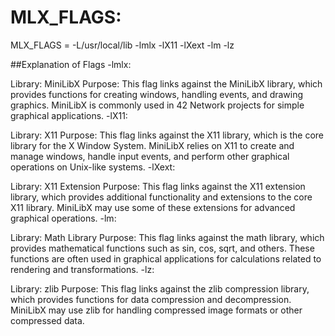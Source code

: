 # MLX_FLAGS:

MLX_FLAGS = -L/usr/local/lib -lmlx -lX11 -lXext -lm -lz

##Explanation of Flags
-lmlx:

Library: MiniLibX
Purpose: This flag links against the MiniLibX library, which provides functions for creating windows, handling events, and drawing graphics. MiniLibX is commonly used in 42 Network projects for simple graphical applications.
-lX11:

Library: X11
Purpose: This flag links against the X11 library, which is the core library for the X Window System. MiniLibX relies on X11 to create and manage windows, handle input events, and perform other graphical operations on Unix-like systems.
-lXext:

Library: X11 Extension
Purpose: This flag links against the X11 extension library, which provides additional functionality and extensions to the core X11 library. MiniLibX may use some of these extensions for advanced graphical operations.
-lm:

Library: Math Library
Purpose: This flag links against the math library, which provides mathematical functions such as sin, cos, sqrt, and others. These functions are often used in graphical applications for calculations related to rendering and transformations.
-lz:

Library: zlib
Purpose: This flag links against the zlib compression library, which provides functions for data compression and decompression. MiniLibX may use zlib for handling compressed image formats or other compressed data.
